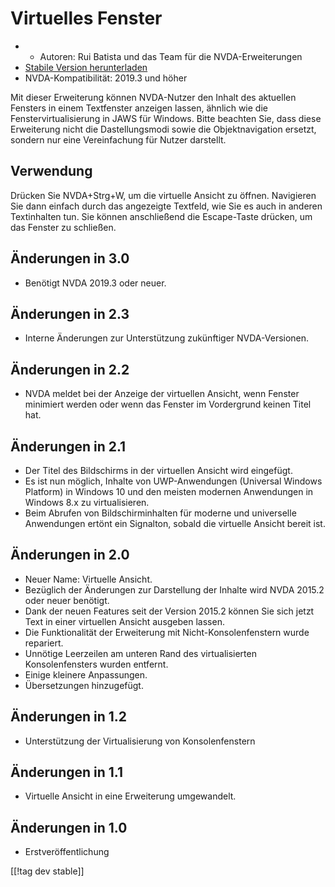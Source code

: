 # Virtuelles Fenster #

* * Autoren: Rui Batista und das Team für die NVDA-Erweiterungen
* [Stabile Version herunterladen][1]
* NVDA-Kompatibilität: 2019.3 und höher

Mit dieser Erweiterung können NVDA-Nutzer den Inhalt des aktuellen Fensters
in einem Textfenster anzeigen lassen, ähnlich wie die Fenstervirtualisierung
in JAWS für Windows. Bitte beachten Sie, dass diese Erweiterung nicht die
Dastellungsmodi sowie die Objektnavigation ersetzt, sondern nur eine
Vereinfachung für Nutzer darstellt.

## Verwendung ##

Drücken Sie NVDA+Strg+W, um die virtuelle Ansicht zu öffnen.  Navigieren Sie
dann einfach durch das angezeigte Textfeld, wie Sie es auch in anderen
Textinhalten tun. Sie können anschließend die Escape-Taste drücken, um das
Fenster zu schließen.

## Änderungen in 3.0

* Benötigt NVDA 2019.3 oder neuer.

## Änderungen in 2.3

* Interne Änderungen zur Unterstützung zukünftiger NVDA-Versionen.

## Änderungen in 2.2

* NVDA meldet bei der Anzeige der virtuellen Ansicht, wenn Fenster minimiert
  werden oder wenn das Fenster im Vordergrund keinen Titel hat.

## Änderungen in 2.1

* Der Titel des Bildschirms in der virtuellen Ansicht wird eingefügt.
* Es ist nun möglich, Inhalte von UWP-Anwendungen (Universal Windows
  Platform) in Windows 10 und den meisten modernen Anwendungen in Windows
  8.x zu virtualisieren.
* Beim Abrufen von Bildschirminhalten für moderne und universelle
  Anwendungen ertönt ein Signalton, sobald die virtuelle Ansicht bereit ist.

## Änderungen in 2.0

* Neuer Name: Virtuelle Ansicht.
* Bezüglich der Änderungen zur Darstellung der Inhalte wird NVDA 2015.2 oder
  neuer benötigt.
* Dank der neuen Features seit der Version 2015.2 können Sie sich jetzt Text
  in einer virtuellen Ansicht ausgeben lassen.
* Die Funktionalität der Erweiterung mit Nicht-Konsolenfenstern wurde
  repariert.
* Unnötige Leerzeilen am unteren Rand des virtualisierten Konsolenfensters
  wurden entfernt.
* Einige kleinere Anpassungen.
* Übersetzungen hinzugefügt.

## Änderungen in 1.2

* Unterstützung der Virtualisierung von Konsolenfenstern

## Änderungen in 1.1

* Virtuelle Ansicht in eine Erweiterung umgewandelt.

## Änderungen in 1.0

* Erstveröffentlichung

[[!tag dev stable]]

[1]: https://addons.nvda-project.org/files/get.php?file=VR
